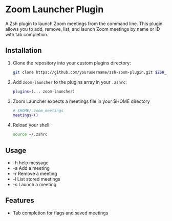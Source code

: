 # Zoom Launcher Plugin

A Zsh plugin to launch Zoom meetings from the command line. This plugin allows you to add, remove, list, and launch Zoom meetings by name or ID with tab completion.

## Installation

1. Clone the repository into your custom plugins directory:

   ```sh
   git clone https://github.com/yourusername/zsh-zoom-plugin.git $ZSH_CUSTOM/plugins/zoom-launcher
   ```

2. Add `zoom-launcher` to the plugins array in your `.zshrc`:

   ```sh
   plugins=(... zoom-launcher)
   ```

4. Zoom Launcher expects a meetings file in your $HOME directory

   ```sh
   # $HOME/.zoom_meetings
   meetings=()
   ``` 

3. Reload your shell:

   ```sh
   source ~/.zshrc
   ```

## Usage

- -h  help message
- -a  Add a meeting
- -r  Remove a meeting
- -l  List stored meetings
- -s  Launch a meeting

## Features

- Tab completion for flags and saved meetings
